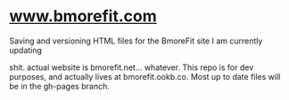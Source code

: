 www.bmorefit.com
================

Saving and versioning HTML files for the BmoreFit site I am currently updating

shit.
actual website is bmorefit.net... whatever. 
This repo is for dev purposes, and actually lives at bmorefit.ookb.co. 
Most up to date files will be in the gh-pages branch.